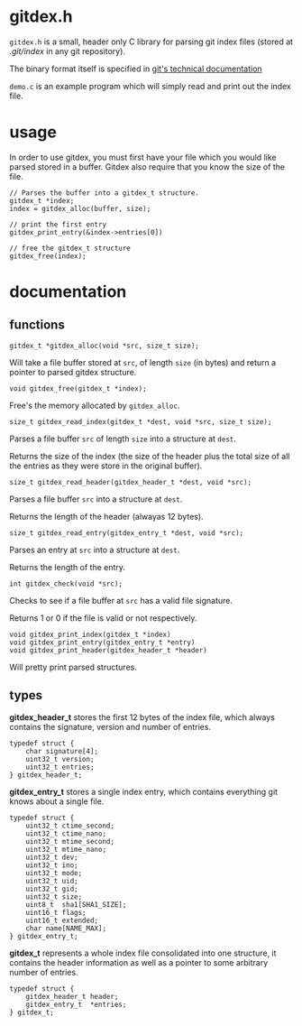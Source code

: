 # gitdex.h

`gitdex.h` is a small, header only C library for parsing git index files (stored at *.git/index* in any git repository).

The binary format itself is specified in [git's technical documentation](https://github.com/git/git/blob/master/Documentation/technical/index-format.txt)

`demo.c` is an example program which will simply read and print out the index file.

# usage

In order to use gitdex, you must first have your file which you would like parsed
stored in a buffer. Gitdex also require that you know the size of the file.

```
// Parses the buffer into a gitdex_t structure.
gitdex_t *index;
index = gitdex_alloc(buffer, size);

// print the first entry
gitdex_print_entry(&index->entries[0])

// free the gitdex_t structure
gitdex_free(index);

```

# documentation

## functions

`gitdex_t *gitdex_alloc(void *src, size_t size);`

Will take a file buffer stored at `src`, of length `size` (in bytes) and return a pointer to parsed gitdex structure.


`void gitdex_free(gitdex_t *index);`

Free's the memory allocated by `gitdex_alloc`.


`size_t gitdex_read_index(gitdex_t *dest, void *src, size_t size);`

Parses a file buffer `src` of length `size` into a structure at `dest`.

Returns the size of the index (the size of the header plus the total size of all the entries as they were store in the original buffer).

`size_t gitdex_read_header(gitdex_header_t *dest, void *src);`

Parses a file buffer `src` into a structure at `dest`.

Returns the length of the header (alwayas 12 bytes).


`size_t gitdex_read_entry(gitdex_entry_t *dest, void *src);`

Parses an entry at `src` into a structure at `dest`.

Returns the length of the entry.


`int gitdex_check(void *src);`

Checks to see if a file buffer at `src` has a valid file signature.

Returns 1 or 0 if the file is valid or not respectively.


```
void gitdex_print_index(gitdex_t *index)
void gitdex_print_entry(gitdex_entry_t *entry)
void gitdex_print_header(gitdex_header_t *header)
```

Will pretty print parsed structures.

## types

**gitdex_header_t** stores the first 12 bytes of the index file, which always contains the signature, version and number of entries.

```
typedef struct {
	char signature[4];
	uint32_t version;
	uint32_t entries;
} gitdex_header_t;
```

**gitdex_entry_t** stores a single index entry, which contains everything git knows about a single file.

```
typedef struct {
	uint32_t ctime_second;
	uint32_t ctime_nano;
	uint32_t mtime_second;
	uint32_t mtime_nano;
	uint32_t dev;
	uint32_t ino;
	uint32_t mode;
	uint32_t uid;
	uint32_t gid;
	uint32_t size;
	uint8_t  sha1[SHA1_SIZE];
	uint16_t flags;
	uint16_t extended;
	char name[NAME_MAX];
} gitdex_entry_t;
```

**gitdex_t** represents a whole index file consolidated into one structure, it contains the header information as well as a pointer to some arbitrary number of entries.

```
typedef struct {
	gitdex_header_t header;
	gitdex_entry_t  *entries;
} gitdex_t;

```

